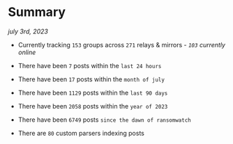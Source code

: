 
# Summary
_july 3rd, 2023_

- Currently tracking `153` groups across `271` relays & mirrors - _`103` currently online_

- There have been `7` posts within the `last 24 hours`

- There have been `17` posts within the `month of july`

- There have been `1129` posts within the `last 90 days`

- There have been `2058` posts within the `year of 2023`

- There have been `6749` posts `since the dawn of ransomwatch`

- There are `80` custom parsers indexing posts

